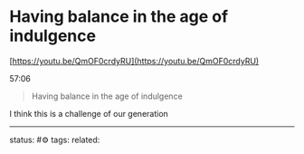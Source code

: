 # Having balance in the age of indulgence
[https://youtu.be/QmOF0crdyRU](https://youtu.be/QmOF0crdyRU)  
  
57:06  
  
> Having balance in the age of indulgence

I think this is a challenge of our generation

---
status: #⚙️ 
tags: 
related: 
